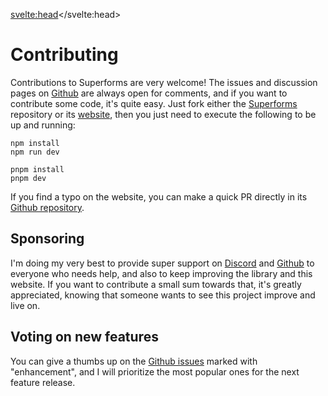 <script lang="ts">
  import Sponsor from './Sponsor.svelte'
  import Message from './Message.svelte'
</script>

<Message />

<svelte:head><title>Contributing and sponsoring</title></svelte:head>

# Contributing

Contributions to Superforms are very welcome! The issues and discussion pages on [Github](https://github.com/ciscoheat/sveltekit-superforms) are always open for comments, and if you want to contribute some code, it's quite easy. Just fork either the [Superforms](https://github.com/ciscoheat/sveltekit-superforms) repository or its [website](https://github.com/ciscoheat/superforms-web), then you just need to execute the following to be up and running:

```
npm install
npm run dev
```

```
pnpm install
pnpm dev
```

If you find a typo on the website, you can make a quick PR directly in its [Github repository](https://github.com/ciscoheat/superforms-web/tree/main/src/routes).

## Sponsoring

I'm doing my very best to provide super support on [Discord](https://discord.gg/AptebvVuhB) and [Github](https://github.com/ciscoheat/sveltekit-superforms) to everyone who needs help, and also to keep improving the library and this website. If you want to contribute a small sum towards that, it's greatly appreciated, knowing that someone wants to see this project improve and live on.

<Sponsor />

## Voting on new features

You can give a thumbs up on the [Github issues](https://github.com/ciscoheat/sveltekit-superforms/issues) marked with "enhancement", and I will prioritize the most popular ones for the next feature release.
